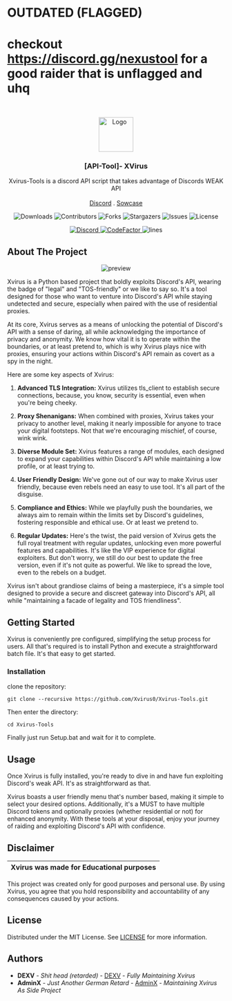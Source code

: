 # OUTDATED (FLAGGED)
# checkout https://discord.gg/nexustool for a good raider that is unflagged and uhq

<br/>
<p align="center">
  <a href="https://github.com/Xvirus-Team/xvirus-tools">
    <img src="https://xvirus.lol/xicon.png" alt="Logo" width="80" height="80">
  </a>

  <h3 align="center">[API-Tool]- XVirus</h3>

  <p align="center">
    Xvirus-Tools is a discord API script that takes advantage of Discords WEAK API
    <br/>
    <br/>
    <a href="https://discord.gg/xvirus">Discord</a>
    .
    <a href="https://xvirus.lol/showcase.mp4">Sowcase</a>
  </p>
</p>

<p align="center">
  <img alt="Downloads" src="https://img.shields.io/github/downloads/Xvirus-Team/xvirus-tools/total">
  <img alt="Contributors" src="https://img.shields.io/github/contributors/Xvirus-Team/xvirus-tools?color=dark-green">
  <img alt="Forks" src="https://img.shields.io/github/forks/Xvirus-Team/xvirus-tools?style=social">
  <img alt="Stargazers" src="https://img.shields.io/github/stars/Xvirus-Team/xvirus-tools?style=social">
  <img alt="Issues" src="https://img.shields.io/github/issues/Xvirus-Team/xvirus-tools">
  <img alt="License" src="https://img.shields.io/github/license/Xvirus-Team/xvirus-tools">
</p>

<p align="center">
  <a href="https://discord.gg/xvirus">
    <img alt="Discord" src="https://img.shields.io/discord/1146496916419526727?label=&logo=discord&logoColor=ffffff&color=C50F1f&labelColor=C50F1f">
  </a>
  <a href="https://www.codefactor.io/repository/github/xvirus-team/xvirus-tools">
    <img src="https://www.codefactor.io/repository/github/xvirus-team/xvirus-tools/badge" alt="CodeFactor" />
  </a>
    <img alt="lines" src="https://sloc.xyz/github/Xvirus-Team/Xvirus-Tools">
</p>

## About The Project

<p align="center">
  <img alt="preview" src="https://github.com/Xvirus-Team/Xvirus-Tools/assets/89728480/842e977d-f4d3-47c4-b222-b3e58fedf979">
</p>

Xvirus is a Python based project that boldly exploits Discord's API, wearing the badge of "legal" and "TOS-friendly" or we like to say so. It's a tool designed for those who want to venture into Discord's API while staying undetected and secure, especially when paired with the use of residential proxies.

At its core, Xvirus serves as a means of unlocking the potential of Discord's API with a sense of daring, all while acknowledging the importance of privacy and anonymity. We know how vital it is to operate within the boundaries, or at least pretend to, which is why Xvirus plays nice with proxies, ensuring your actions within Discord's API remain as covert as a spy in the night.

Here are some key aspects of Xvirus:

1. **Advanced TLS Integration:** Xvirus utilizes tls_client to establish secure connections, because, you know, security is essential, even when you're being cheeky.

2. **Proxy Shenanigans:** When combined with proxies, Xvirus takes your privacy to another level, making it nearly impossible for anyone to trace your digital footsteps. Not that we're encouraging mischief, of course, wink wink.

3. **Diverse Module Set:** Xvirus features a range of modules, each designed to expand your capabilities within Discord's API while maintaining a low profile, or at least trying to.

4. **User Friendly Design:** We've gone out of our way to make Xvirus user friendly, because even rebels need an easy to use tool. It's all part of the disguise.

5. **Compliance and Ethics:** While we playfully push the boundaries, we always aim to remain within the limits set by Discord's guidelines, fostering responsible and ethical use. Or at least we pretend to.

6. **Regular Updates:** Here's the twist, the paid version of Xvirus gets the full royal treatment with regular updates, unlocking even more powerful features and capabilities. It's like the VIP experience for digital exploiters. But don't worry, we still do our best to update the free version, even if it's not quite as powerful. We like to spread the love, even to the rebels on a budget.

Xvirus isn't about grandiose claims of being a masterpiece, it's a simple tool designed to provide a secure and discreet gateway into Discord's API, all while "maintaining a facade of legality and TOS friendliness".

## Getting Started

Xvirus is conveniently pre configured, simplifying the setup process for users. All that's required is to install Python and execute a straightforward batch file. It's that easy to get started.

### Installation

 clone the repository: 
```shell
git clone --recursive https://github.com/Xvirus0/Xvirus-Tools.git
```
Then enter the directory:
```shell
cd Xvirus-Tools
```
Finally just run Setup.bat and wait for it to complete.

## Usage

Once Xvirus is fully installed, you're ready to dive in and have fun exploiting Discord's weak API. It's as straightforward as that.

Xvirus boasts a user friendly menu that's number based, making it simple to select your desired options. Additionally, it's a MUST to have multiple Discord tokens and optionally proxies (whether residential or not) for enhanced anonymity. With these tools at your disposal, enjoy your journey of raiding and exploiting Discord's API with confidence.

## Disclaimer

|Xvirus was made for Educational purposes|
|-------------------------------------------------|
This project was created only for good purposes and personal use.
By using Xvirus, you agree that you hold responsibility and accountability of any consequences caused by your actions.

## License

Distributed under the MIT License. See [LICENSE](https://github.com/Xvirus-Team/xvirus-tools/blob/main/LICENSE) for more information.

## Authors

* **DEXV** - *Shit head (retarded)* - [DEXV](https://dexv.lol) - *Fully Maintaining Xvirus*
* **AdminX** - *Just Another German Retard* - [AdminX](https://adminx.pro) - *Maintaining Xvirus As Side Project*
